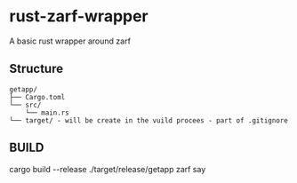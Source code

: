 # rust-zarf-wrapper
A basic rust wrapper around zarf

## Structure
```
getapp/
├── Cargo.toml
└── src/
    └── main.rs
└── target/ - will be create in the vuild procees - part of .gitignore
```
## BUILD
cargo build --release
./target/release/getapp zarf say



